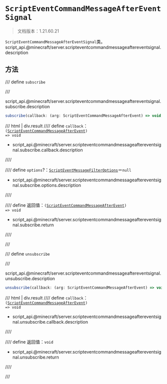 # `ScriptEventCommandMessageAfterEventSignal`

> 文档版本：1.21.60.21

`ScriptEventCommandMessageAfterEventSignal`类。script_api.@minecraft/server.scripteventcommandmessageaftereventsignal.description

## 方法

/// define
`subscribe`


///

script_api.@minecraft/server.scripteventcommandmessageaftereventsignal.subscribe.description

```js
subscribe(callback: (arg: ScriptEventCommandMessageAfterEvent) => void, options?: ScriptEventMessageFilterOptions): (arg: ScriptEventCommandMessageAfterEvent) => void
```

/// html | div.result
//// define
`callback`：<code>(<a href="../scripteventcommandmessageafterevent/">ScriptEventCommandMessageAfterEvent</a>) =&gt; void</code>

- script_api.@minecraft/server.scripteventcommandmessageaftereventsignal.subscribe.callback.description


////

//// define
`options`?：[`ScriptEventMessageFilterOptions`](./scripteventmessagefilteroptions.md)＝`null`

- script_api.@minecraft/server.scripteventcommandmessageaftereventsignal.subscribe.options.description


////

//// define
返回值：<code>(<a href="../scripteventcommandmessageafterevent/">ScriptEventCommandMessageAfterEvent</a>) =&gt; void</code>

- script_api.@minecraft/server.scripteventcommandmessageaftereventsignal.subscribe.return


////

///


/// define
`unsubscribe`


///

script_api.@minecraft/server.scripteventcommandmessageaftereventsignal.unsubscribe.description

```js
unsubscribe(callback: (arg: ScriptEventCommandMessageAfterEvent) => void): void
```

/// html | div.result
//// define
`callback`：<code>(<a href="../scripteventcommandmessageafterevent/">ScriptEventCommandMessageAfterEvent</a>) =&gt; void</code>

- script_api.@minecraft/server.scripteventcommandmessageaftereventsignal.unsubscribe.callback.description


////

//// define
返回值：`void`

- script_api.@minecraft/server.scripteventcommandmessageaftereventsignal.unsubscribe.return


////

///

